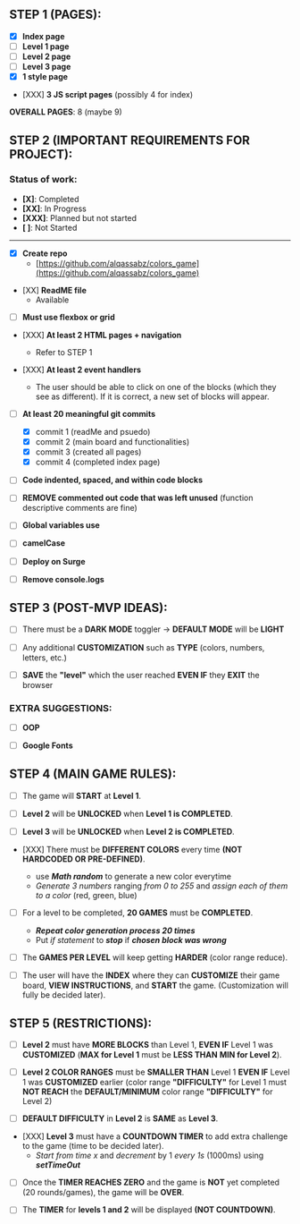 ## STEP 1 (PAGES):
- [X] **Index page**
- [ ] **Level 1 page**
- [ ] **Level 2 page**
- [ ] **Level 3 page**
- [X] **1 style page**
- [XXX] **3 JS script pages** (possibly 4 for index)

**OVERALL PAGES**: 8 (maybe 9)

## STEP 2 (IMPORTANT REQUIREMENTS FOR PROJECT):
### Status of work:
- **[X]**: Completed
- **[XX]**: In Progress
- **[XXX]**: Planned but not started
- **[ ]**: Not Started

***

- [X] **Create repo**
  - [https://github.com/alqassabz/colors_game](https://github.com/alqassabz/colors_game)

- [XX] **ReadME file**
  - Available

- [ ] **Must use flexbox or grid**

- [XXX] **At least 2 HTML pages + navigation**
  - Refer to STEP 1

- [XXX] **At least 2 event handlers**
  - The user should be able to click on one of the blocks (which they see as different). If it is correct, a new set of blocks will appear.

- [ ] **At least 20 meaningful git commits**
    - [X] commit 1 (readMe and psuedo)
    - [X] commit 2 (main board and functionalities)
    - [X] commit 3 (created all pages)
    - [X] commit 4 (completed index page)

- [ ] **Code indented, spaced, and within code blocks**

- [ ] **REMOVE commented out code that was left unused** (function descriptive comments are fine)

- [ ] **Global variables use**

- [ ] **camelCase**

- [ ] **Deploy on Surge**

- [ ] **Remove console.logs**

## STEP 3 (POST-MVP IDEAS):

- [ ] There must be a **DARK MODE** toggler -> **DEFAULT MODE** will be **LIGHT**

- [ ] Any additional **CUSTOMIZATION** such as **TYPE** (colors, numbers, letters, etc.)

- [ ] **SAVE** the **"level"** which the user reached **EVEN IF** they **EXIT** the browser

### EXTRA SUGGESTIONS:

- [ ] **OOP**

- [ ] **Google Fonts**

## STEP 4 (MAIN GAME RULES):

- [ ] The game will **START** at **Level 1**.

- [ ] **Level 2** will be **UNLOCKED** when **Level 1 is COMPLETED**.

- [ ] **Level 3** will be **UNLOCKED** when **Level 2 is COMPLETED**.

- [XXX] There must be **DIFFERENT COLORS** every time **(NOT HARDCODED OR PRE-DEFINED)**.

  - use ***Math random*** to generate a new color everytime
  - *Generate 3 numbers* ranging *from 0 to 255* and *assign each of them to a color* (red, green, blue)

- [ ] For a level to be completed, **20 GAMES** must be **COMPLETED**.

  - ***Repeat color generation process 20 times***
  - Put *if statement* to ***stop*** if ***chosen block was wrong***

- [ ] The **GAMES PER LEVEL** will keep getting **HARDER** (color range reduce).

- [ ] The user will have the **INDEX** where they can **CUSTOMIZE** their game board, **VIEW INSTRUCTIONS**, and **START** the game. (Customization will fully be decided later).

## STEP 5 (RESTRICTIONS):

- [ ] **Level 2** must have **MORE BLOCKS** than Level 1, **EVEN IF** Level 1 was **CUSTOMIZED** (**MAX for Level 1** must be **LESS THAN** **MIN for Level 2**).

- [ ] **Level 2 COLOR RANGES** must be **SMALLER THAN** Level 1 **EVEN IF** Level 1 was **CUSTOMIZED** earlier (color range **"DIFFICULTY"** for Level 1 must **NOT REACH** the **DEFAULT/MINIMUM** color range **"DIFFICULTY"** for Level 2) 

- [ ] **DEFAULT DIFFICULTY** in **Level 2** is **SAME** as **Level 3**.

- [XXX] **Level 3** must have a **COUNTDOWN TIMER** to add extra challenge to the game (time to be decided later).
  - *Start from time x* and *decrement* by 1 *every 1s* (1000ms) using ***setTimeOut***

- [ ] Once the **TIMER REACHES ZERO** and the game is **NOT** yet completed (20 rounds/games), the game will be **OVER**.

- [ ] The **TIMER** for **levels 1 and 2** will be displayed **(NOT COUNTDOWN)**.





<!-- TO KEEP TRACK OF COLORS:

// console.log(`For normal ==> rgb(${r}, ${g}, ${b})`);
  // console.log(`For diff ==> ${diff.style.backgroundColor}`);

  -->
  

